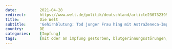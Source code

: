 ```yaml
---
date:          2021-04-28
redirect:      https://www.welt.de/politik/deutschland/article230732399/Gehirnblutung-Tod-junger-Frau-hing-mit-AstraZeneca-Impfung-zusammen.html
title:         Die Welt
subtitle:      'Gehirnblutung: Tod junger Frau hing mit AstraZeneca-Impfung zusammen'
country:       DE
categories:    [Impfung]
tags:          [mit oder an impfung gestorben, blutgerinnungsstörungen, astrazeneca]
---
```

